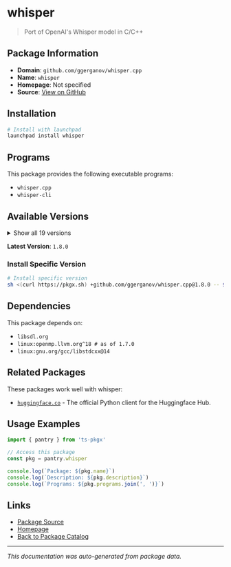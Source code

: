 # whisper

> Port of OpenAI's Whisper model in C/C++

## Package Information

- **Domain**: `github.com/ggerganov/whisper.cpp`
- **Name**: `whisper`
- **Homepage**: Not specified
- **Source**: [View on GitHub](https://github.com/pkgxdev/pantry/tree/main/projects/github.com/ggerganov/whisper.cpp/package.yml)

## Installation

```bash
# Install with launchpad
launchpad install whisper
```

## Programs

This package provides the following executable programs:

- `whisper.cpp`
- `whisper-cli`

## Available Versions

<details>
<summary>Show all 19 versions</summary>

- `1.8.0`, `1.7.6`, `1.7.5`, `1.7.4`, `1.7.3`
- `1.7.2`, `1.7.1`, `1.7.0`, `1.6.2`, `1.6.1`
- `1.6.0`, `1.5.5`, `1.5.4`, `1.5.3`, `1.5.2`
- `1.5.1`, `1.5.0`, `1.4.3`, `1.4.0`

</details>

**Latest Version**: `1.8.0`

### Install Specific Version

```bash
# Install specific version
sh <(curl https://pkgx.sh) +github.com/ggerganov/whisper.cpp@1.8.0 -- $SHELL -i
```

## Dependencies

This package depends on:

- `libsdl.org`
- `linux:openmp.llvm.org^18 # as of 1.7.0`
- `linux:gnu.org/gcc/libstdcxx@14`

## Related Packages

These packages work well with whisper:

- [`huggingface.co`](../../huggingface.co/index.md) - The official Python client for the Huggingface Hub.

## Usage Examples

```typescript
import { pantry } from 'ts-pkgx'

// Access this package
const pkg = pantry.whisper

console.log(`Package: ${pkg.name}`)
console.log(`Description: ${pkg.description}`)
console.log(`Programs: ${pkg.programs.join(', ')}`)
```

## Links

- [Package Source](https://github.com/pkgxdev/pantry/tree/main/projects/github.com/ggerganov/whisper.cpp/package.yml)
- [Homepage](#)
- [Back to Package Catalog](../../../package-catalog.md)

---

*This documentation was auto-generated from package data.*
